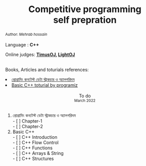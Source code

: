 <h1 align="center">Competitive programming <br>
    self prepration
</h1>
<small style="bg-color:green; color=white;">Author:<em> Mehrab hossain</small><br></em><br>
Language : <strong color="red">C++</strong><br>

Online judges: <strong><a href="https://acm.timus.ru/">TimusOJ</a>, <a href="https://lightoj.com/">
LightOJ</a><br><br></strong>

Books, Articles and toturials references:

<li><a href="https://www.rokomari.com/book/117663/programming-contest-data-structures-and-algorithms">প্রোগ্রামিং কনটেস্ট ডেটা স্ট্রাকচার ও অ্যালগরিদম</a></li>
<li><a href="https://www.programiz.com/cpp-programming">Basic C++ toturial by programiz
</a><br><br></li>

<div align="center">To do<br><small>March 2022</small></div><br>
<ol>
<li>প্রোগ্রামিং কনটেস্ট ডেটা স্ট্রাকচার ও অ্যালগরিদম <br>
</li>
- [ ] Chapter-1 <br>
- [ ] Chapter-2

<li>Basic C++  <br></li>
- [ ] C++ Introduction <br>
- [ ] C++ Flow Control <br>
- [ ] C++ Functions <br>
- [ ] C++ Arrays & String<br>
- [ ] C++ Structures<br>
